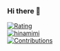 ### Hi there 👋

[![Rating](https://badgen.org/img/atcoder/hinamimi/rating/algorithm?style=plastic)](https://atcoder.jp/users/hinamimi?contestType=algo)  
[![hinamimi](https://road-to-kaggle-grandmaster.vercel.app/api/simple/hinamimi)](https://www.kaggle.com/hinamimi)  
[![Contributions](https://badgen.org/img/qiita/hinamimi/contributions?style=plastic)](https://qiita.com/hinamimi)  

<!--
**hinamimi/hinamimi** is a ✨ _special_ ✨ repository because its `README.md` (this file) appears on your GitHub profile.

Here are some ideas to get you started:

- 🔭 I’m currently working on ...
- 🌱 I’m currently learning ...
- 👯 I’m looking to collaborate on ...
- 🤔 I’m looking for help with ...
- 💬 Ask me about ...
- 📫 How to reach me: ...
- 😄 Pronouns: ...
- ⚡ Fun fact: ...
-->
